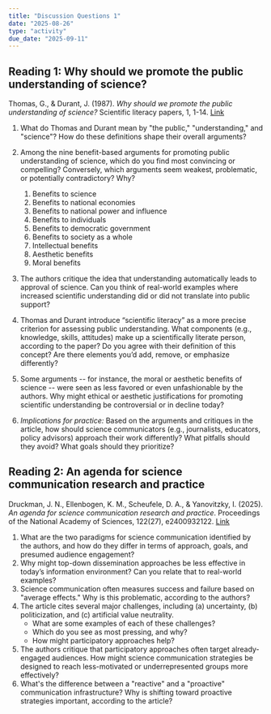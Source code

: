 ```yaml
---
title: "Discussion Questions 1"
date: "2025-08-26"
type: "activity"
due_date: "2025-09-11"
---
```


## Reading 1: Why should we promote the public understanding of science?
Thomas, G., & Durant, J. (1987). *Why should we promote the public understanding of science?* Scientific literacy papers, 1, 1-14. <a href="https://ocw.mit.edu/courses/sts-014-principles-and-practice-of-science-communication-spring-2006/9a2dfa5e9d69b2c0bd06b38606827f1c_durant_promote.pdf" target="_blank">Link</a>


1. What do Thomas and Durant mean by "the public," "understanding," and "science"? How do these definitions shape their overall arguments?

2. Among the nine benefit-based arguments for promoting public understanding of science, which do you find most convincing or compelling? Conversely, which arguments seem weakest, problematic, or potentially contradictory? Why? 

    1. Benefits to science
    1. Benefits to national economies
    1. Benefits to national power and influence
    1. Benefits to individuals
    1. Benefits to democratic government
    1. Benefits to society as a whole
    1. Intellectual benefits
    1. Aesthetic benefits
    1. Moral benefits


3. The authors critique the idea that understanding automatically leads to approval of science. Can you think of real-world examples where increased scientific understanding did or did not translate into public support?

4. Thomas and Durant introduce “scientific literacy” as a more precise criterion for assessing public understanding. What components (e.g., knowledge, skills, attitudes) make up a scientifically literate person, according to the paper? Do you agree with their definition of this concept? Are there elements you’d add, remove, or emphasize differently?


5. Some arguments -- for instance, the moral or aesthetic benefits of science -- were seen as less favored or even unfashionable by the authors. Why might ethical or aesthetic justifications for promoting scientific understanding be controversial or in decline today?

6. *Implications for practice:* Based on the arguments and critiques in the article, how should science communicators (e.g., journalists, educators, policy advisors) approach their work differently? What pitfalls should they avoid? What goals should they prioritize?


## Reading 2: An agenda for science communication research and practice
Druckman, J. N., Ellenbogen, K. M., Scheufele, D. A., & Yanovitzky, I. (2025). *An agenda for science communication research and practice*. Proceedings of the National Academy of Sciences, 122(27), e2400932122. <a href="https://www.pnas.org/doi/epdf/10.1073/pnas.2400932122" target="_blank">Link</a>

1. What are the two paradigms for science communication identified by the authors, and how do they differ in terms of approach, goals, and presumed audience engagement?
1. Why might top-down dissemination approaches be less effective in today’s information environment? Can you relate that to real-world examples?
1. Science communication often measures success and failure based on "average effects." Why is this problematic, according to the authors?
1. The article cites several major challenges, including (a) uncertainty, (b) politicization, and (c) artificial value neutrality.
    * What are some examples of each of these challenges?
    * Which do you see as most pressing, and why? 
    * How might participatory approaches help?
1. The authors critique that participatory approaches often target already-engaged audiences. How might science communication strategies be designed to reach less-motivated or underrepresented groups more effectively?
1. What's the difference between a "reactive" and a "proactive" communication infrastructure? Why is shifting toward proactive strategies important, according to the article?